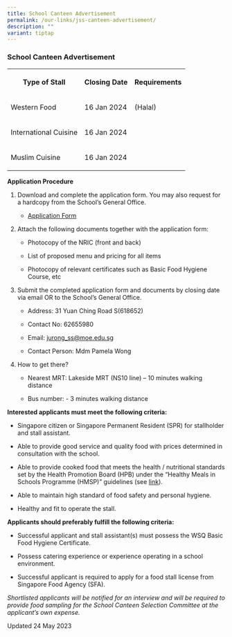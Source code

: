 ```yaml
---
title: School Canteen Advertisement
permalink: /our-links/jss-canteen-advertisement/
description: ""
variant: tiptap
---
```

<h3>School Canteen Advertisement</h3><table><tbody><tr><th rowspan="1" colspan="1"><p>Type of Stall</p></th><th rowspan="1" colspan="1"><p>Closing Date</p></th><th rowspan="1" colspan="1"><p>Requirements</p></th></tr><tr><td rowspan="1" colspan="1"><p>Western Food</p></td><td rowspan="1" colspan="1"><p>16 Jan 2024</p></td><td rowspan="1" colspan="1"><p>(Halal)</p></td></tr><tr><td rowspan="1" colspan="1"><p>International Cuisine</p></td><td rowspan="1" colspan="1"><p>16 Jan 2024</p></td><td rowspan="1" colspan="1"><p></p></td></tr><tr><td rowspan="1" colspan="1"><p>Muslim Cuisine</p></td><td rowspan="1" colspan="1"><p>16 Jan 2024</p></td><td rowspan="1" colspan="1"><p></p></td></tr></tbody></table><p><strong>Application Procedure</strong></p><ol data-tight="true" class="tight"><li><p>Download and complete the application form. You may also request for a hardcopy from the School’s General Office.</p><ul data-tight="true" class="tight"><li><p><a href="https://schadmsvc.moe.gov.sg/moescas/" rel="noopener noreferrer nofollow" target="_blank">Application Form</a></p><p></p></li></ul></li><li><p>Attach the following documents together with the application form:</p><ul data-tight="true" class="tight"><li><p>Photocopy of the NRIC (front and back)</p></li><li><p>List of proposed menu and pricing for all items</p></li><li><p>Photocopy of relevant certificates such as Basic Food Hygiene Course, etc</p><p></p></li></ul></li><li><p>Submit the completed application form and documents by closing date via email OR to the School’s General Office.</p><ul data-tight="true" class="tight"><li><p>Address: 31 Yuan Ching Road S(618652)</p></li><li><p>Contact No: 62655980</p></li><li><p>Email: <a href="mailto:jurong_ss@moe.edu.sg" rel="noopener noreferrer nofollow" target="_blank">jurong_ss@moe.edu.sg</a></p></li><li><p>Contact Person: Mdm Pamela Wong</p><p></p></li></ul></li><li><p>How to get there?</p><ul data-tight="true" class="tight"><li><p>Nearest MRT: Lakeside MRT (NS10 line) – 10 minutes walking distance</p></li><li><p>Bus number: - 3 minutes walking distance</p></li></ul></li></ol><p><strong>Interested applicants must meet the following criteria:</strong></p><ul data-tight="true" class="tight"><li><p>Singapore citizen or Singapore Permanent Resident (SPR) for stallholder and stall assistant.</p></li><li><p>Able to provide good service and quality food with prices determined in consultation with the school.</p></li><li><p>Able to provide cooked food that meets the health / nutritional standards set by the Health Promotion Board (HPB) under the “Healthy Meals in Schools Programme (HMSP)” guidelines (see <a href="https://www.hpb.gov.sg/schools/school-programmes/healthy-meals-in-schools-programme" rel="noopener noreferrer nofollow" target="_blank">link</a>).</p></li><li><p>Able to maintain high standard of food safety and personal hygiene.</p></li><li><p>Healthy and fit to operate the stall.</p></li></ul><p><strong>Applicants should preferably fulfill the following criteria:</strong></p><ul data-tight="true" class="tight"><li><p>Successful applicant and stall assistant(s) must possess the WSQ Basic Food Hygiene Certificate.</p></li><li><p>Possess catering experience or experience operating in a school environment.</p></li><li><p>Successful applicant is required to apply for a food stall license from Singapore Food Agency (SFA).</p></li></ul><p><em>Shortlisted applicants will be notified for an interview and will be required to provide food sampling for the School Canteen Selection Committee at the applicant’s own expense.</em></p><p>Updated 24 May 2023</p>